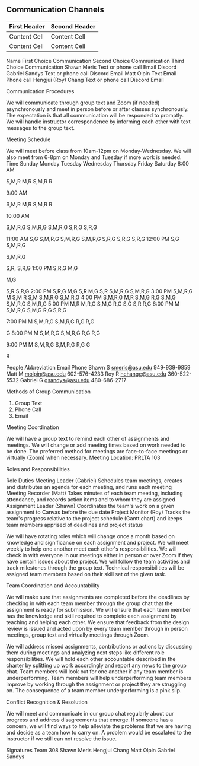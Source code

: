 ## Communication Channels
| First Header  | Second Header |
| ------------- | ------------- |
| Content Cell  | Content Cell  |
| Content Cell  | Content Cell  |
Name
First Choice Communication
Second Choice Communication
Third Choice Communication
Shawn Meris
Text or phone call
Email
Discord
Gabriel Sandys
Text or phone call
Discord
Email
Matt Olpin
Text
Email
Phone call
Hengjui (Roy) Chang
Text or phone call
Discord
Email


Communication Procedures

We will communicate through group text and Zoom (if needed) asynchronously and meet in person before or after classes synchronously. The expectation is that all communication will be responded to promptly. We will handle instructor correspondence by informing each other with text messages to the group text.











Meeting Schedule

We will meet before class from 10am-12pm on Monday-Wednesday. We will also meet from 6-8pm on Monday and Tuesday if more work is needed.
Time
Sunday
Monday
Tuesday
Wednesday
Thursday
Friday
Saturday
8:00 AM


S,M,R
M,R
S,M,R
R




9:00 AM


S,M,R
M,R
S,M,R
R




10:00 AM


S,M,R,G
S,M,R,G
S,M,R,G
S,R,G
S,R,G


11:00 AM
S,G
S,M,R,G
S,M,R,G
S,M,R,G
S,R,G
S,R,G
S,R,G
12:00 PM
S,G
S,M,R,G


S,M,R,G


S,R,
S,R,G
1:00 PM
S,R,G
M,G


M,G


S,R
S,R,G
2:00 PM
S,R,G
M,G
S,R
M,G
S,R
S,M,R,G
S,M,R,G
3:00 PM
S,M,R,G
M
S,M
R
S,M
S,M,R,G
S,M,R,G
4:00 PM
S,M,R,G
M,R
S,M,G
R,G
S,M,G
S,M,R,G
S,M,R,G
5:00 PM
M,R
M,R,G
S,M,G
R,G
S,G
S,R
R,G
6:00 PM
M
S,M,R,G
S,M,G
R,G
S,R,G




7:00 PM
M
S,M,R,G
S,M,R,G
R,G
R,G


G
8:00 PM
M
S,M,R,G
S,M,R,G
R,G
R,G




9:00 PM
M
S,M,R,G
S,M,R,G
R,G
G


R



People
Abbreviation
Email
Phone
Shawn
S
smeris@asu.edu
949-939-9859
Matt
M
molpin@asu.edu
602-576-4233
Roy
R
hchange@asu.edu
360-522-5532
Gabriel
G
gsandys@asu.edu
480-686-2717


Methods of Group Communication
1. Group Text
2. Phone Call
3. Email



Meeting Coordination

We will have a group text to remind each other of assignments and meetings.
We will change or add meeting times based on work needed to be done.
The preferred method for meetings are face-to-face meetings or virtually (Zoom) when necessary.
Meeting Location: PRLTA 103
 
Roles and Responsibilities

Role
Duties
Meeting Leader (Gabriel)
Schedules team meetings, creates and distributes an agenda for each meeting, and runs each meeting
Meeting Recorder (Matt)
Takes minutes of each team meeting, including attendance, and records action items and to whom they are assigned
Assignment Leader (Shawn)
Coordinates the team's work on a given assignment to Canvas before the due date
Project Monitor (Roy)
Tracks the team's progress relative to the project schedule (Gantt chart) and keeps team members apprised of deadlines and project status


We will have rotating roles which will change once a month based on knowledge and significance on each assignment and project. We will meet weekly to help one another meet each other's responsibilities. We will check in with everyone in our meetings either in person or over Zoom if they have certain issues about the project. We will follow the team activities and track milestones through the group text. Technical responsibilities will be assigned team members based on their skill set of the given task.

Team Coordination and Accountability

We will make sure that assignments are completed before the deadlines by checking in with each team member through the group chat that the assignment is ready for submission. We will ensure that each team member has the knowledge and skill required to complete each assignment by teaching and helping each other. We ensure that feedback from the design review is issued and acted upon by every team member through in person meetings, group text and virtually meetings through Zoom.

We will address missed assignments, contributions or actions by discussing them during meetings and analyzing next steps like different role responsibilities. We will hold each other accountable described in the charter by splitting up work accordingly and report any news to the group chat. Team members will look out for one another if any team member is underperforming. Team members will help underperforming team members improve by working through the assignment or project they are struggling on. The consequence of a team member underperforming is a pink slip. 

Conflict Recognition & Resolution

We will meet and communicate in our group chat regularly about our progress and address disagreements that emerge.  If someone has a concern, we will find ways to help alleviate the problems that we are having and decide as a team how to carry on. A problem would be escalated to the instructor if we still can not resolve the issue.


Signatures
Team 308
Shawn Meris
Hengjui Chang
Matt Olpin
Gabriel Sandys

